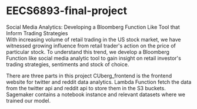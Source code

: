 # EECS6893-final-project

Social Media Analytics: Developing a Bloomberg Function Like Tool that Inform Trading Strategies   
With increasing volume of retail trading in the US stock market, we have witnessed growing influence from retail trader's action on the price of particular stock. To understand this trend, we develop a Bloomberg Function like social media analytic tool to gain insight on retail investor's trading strategies, sentiments and stock of choice. 

There are three parts in this project CUberg_frontend is the frontend website for twitter and reddit data analytics. Lambda Function fetch the data from the twitter api and reddit api to store them in the S3 buckets. Sagemaker contains a notebook instance and relevant datasets where we trained our model. 

